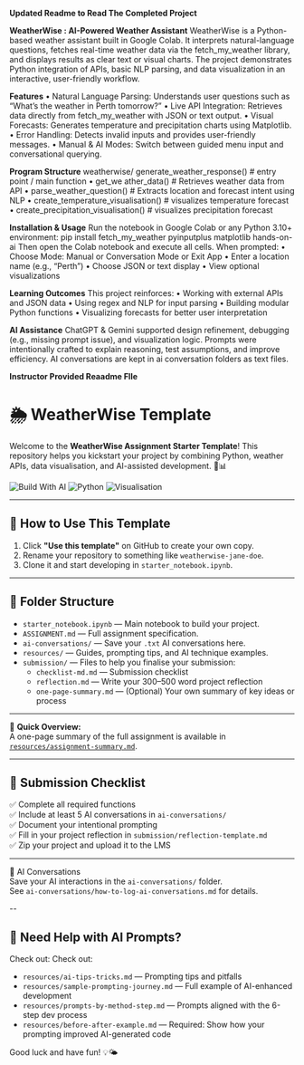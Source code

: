 **Updated Readme to Read The Completed Project**

**WeatherWise : AI-Powered Weather Assistant**
WeatherWise is a Python-based weather assistant built in Google Colab. It interprets natural-language questions, fetches real-time weather data via the fetch_my_weather library, and displays results as clear text or visual charts. The project demonstrates Python integration of APIs, basic NLP parsing, and data visualization in an interactive, user-friendly workflow.

**Features**
•	Natural Language Parsing: Understands user questions such as “What’s the weather in Perth tomorrow?”
•	Live API Integration: Retrieves data directly from fetch_my_weather with JSON or text output.
•	Visual Forecasts: Generates temperature and precipitation charts using Matplotlib.
•	Error Handling: Detects invalid inputs and provides user-friendly messages.
•	Manual & AI Modes: Switch between guided menu input and conversational querying.

**Program Structure**
weatherwise/
generate_weather_response()   # entry point / main function
•	get_we	ather_data()           # Retrieves weather data from API
•	parse_weather_question()     # Extracts location and forecast intent using NLP
•	create_temperature_visualisation()   # visualizes temperature forecast
•	create_precipitation_visualisation()  # visualizes precipitation forecast

**Installation & Usage**
Run the notebook in Google Colab or any Python 3.10+ environment:
pip install fetch_my_weather pyinputplus matplotlib hands-on-ai
Then open the Colab notebook and execute all cells.
When prompted:
•	Choose Mode: Manual or Conversation Mode or Exit App
•	Enter a location name (e.g., “Perth”)
•	Choose JSON or text display
•	View optional visualizations

**Learning Outcomes**
This project reinforces:
•	Working with external APIs and JSON data
•	Using regex and NLP for input parsing
•	Building modular Python functions
•	Visualizing forecasts for better user interpretation

**AI Assistance**
ChatGPT & Gemini supported design refinement, debugging (e.g., missing prompt issue), and visualization logic. Prompts were intentionally crafted to explain reasoning, test assumptions, and improve efficiency. AI conversations are kept in ai conversation folders as text files. 


**Instructor Provided Reaadme FIle**

# 🌦️ WeatherWise Template

Welcome to the **WeatherWise Assignment Starter Template**! This repository helps you kickstart your project by combining Python, weather APIs, data visualisation, and AI-assisted development. 🤖📊

![Build With AI](https://img.shields.io/badge/Built_with-AI-blueviolet?logo=openai)
![Python](https://img.shields.io/badge/Made_with-Python-3776AB?logo=python)
![Visualisation](https://img.shields.io/badge/Includes-Visualisations-orange?logo=plotly)

---

## 🚀 How to Use This Template

1. Click **"Use this template"** on GitHub to create your own copy.
2. Rename your repository to something like `weatherwise-jane-doe`.
3. Clone it and start developing in `starter_notebook.ipynb`.

---

## 📁 Folder Structure

- `starter_notebook.ipynb` — Main notebook to build your project.
- `ASSIGNMENT.md` — Full assignment specification.
- `ai-conversations/` — Save your `.txt` AI conversations here.
- `resources/` — Guides, prompting tips, and AI technique examples.
- `submission/` — Files to help you finalise your submission:
  - `checklist-md.md` — Submission checklist
  - `reflection.md` — Write your 300–500 word project reflection
  - `one-page-summary.md` — (Optional) Your own summary of key ideas or process

---

📄 **Quick Overview:**  
A one-page summary of the full assignment is available in [`resources/assignment-summary.md`](resources/assignment-summary.md).

---

## 📓 Submission Checklist

✅ Complete all required functions  
✅ Include at least 5 AI conversations in `ai-conversations/`  
✅ Document your intentional prompting  
✅ Fill in your project reflection in `submission/reflection-template.md`  
✅ Zip your project and upload it to the LMS  

---

🧠 AI Conversations  
Save your AI interactions in the `ai-conversations/` folder.  
See `ai-conversations/how-to-log-ai-conversations.md` for details.


--
## 🧠 Need Help with AI Prompts?

Check out:
Check out:
- `resources/ai-tips-tricks.md` — Prompting tips and pitfalls
- `resources/sample-prompting-journey.md` — Full example of AI-enhanced development
- `resources/prompts-by-method-step.md` — Prompts aligned with the 6-step dev process
- `resources/before-after-example.md` — Required: Show how your prompting improved AI-generated code


Good luck and have fun! 💡🌤️
